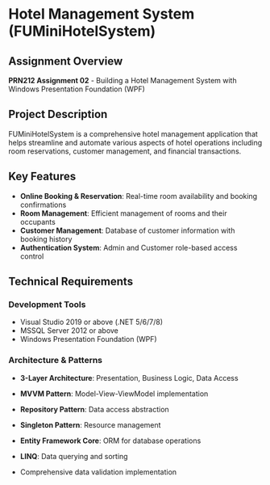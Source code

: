 # Hotel Management System (FUMiniHotelSystem)

## Assignment Overview
**PRN212 Assignment 02** - Building a Hotel Management System with Windows Presentation Foundation (WPF)

## Project Description
FUMiniHotelSystem is a comprehensive hotel management application that helps streamline and automate various aspects of hotel operations including room reservations, customer management, and financial transactions.

## Key Features
- **Online Booking & Reservation**: Real-time room availability and booking confirmations
- **Room Management**: Efficient management of rooms and their occupants
- **Customer Management**: Database of customer information with booking history
- **Authentication System**: Admin and Customer role-based access control

## Technical Requirements

### Development Tools
- Visual Studio 2019 or above (.NET 5/6/7/8)
- MSSQL Server 2012 or above
- Windows Presentation Foundation (WPF)

### Architecture & Patterns
- **3-Layer Architecture**: Presentation, Business Logic, Data Access
- **MVVM Pattern**: Model-View-ViewModel implementation
- **Repository Pattern**: Data access abstraction
- **Singleton Pattern**: Resource management
- **Entity Framework Core**: ORM for database operations
- **LINQ**: Data querying and sorting

- Comprehensive data validation implementation
